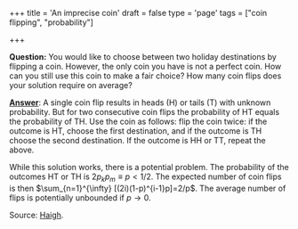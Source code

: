+++
title = 'An imprecise coin'
draft = false
type = 'page'
tags = ["coin flipping", "probability"]

+++

**Question:** You would like to choose between two holiday destinations by flipping a coin. However, the only coin you have is not a perfect coin. How can you still use this coin to make a fair choice? How many coin flips does your solution require on average?

[**Answer**](/puzzles/imprecise_coin/): A single coin flip results in heads (H) or tails (T) with unknown probability. But for two consecutive coin flips the probability of HT equals the probability of TH. Use the coin as follows: flip the coin twice: if the outcome is HT, choose the first destination, and if the outcome is TH choose the second destination. If the outcome is HH or TT, repeat the above.

While this solution works, there is a potential problem. The probability of the outcomes HT or TH is $2 p_k p_m \equiv p < 1/2$.  The expected number of coin flips is then $\sum_{n=1}^{\infty} [(2i)(1-p)^{i-1}p]=2/p$. The average number of flips is potentially unbounded if $p \rightarrow 0$.

Source: [Haigh](/puzzles/#literature).
